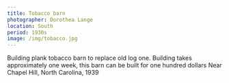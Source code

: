 ```yaml
---
title: Tobacco barn
photographer: Dorothea Lange
location: South
period: 1930s
image: /img/tobacco.jpg
---
```



Building plank tobacco barn to replace old log one. Building takes approximately one week, this barn can be built for one hundred dollars Near Chapel Hill, North Carolina, 1939